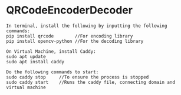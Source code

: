 # QRCodeEncoderDecoder

	In terminal, install the following by inputting the following commands:
	pip install qrcode        //For encoding library
	pip install opencv-python //For the decoding library

	On Virtual Machine, install Caddy:
	sudo apt update
	sudo apt install caddy
	
	Do the following commands to start:
	sudo caddy stop 	//To ensure the process is stopped
	sudo caddy start 	//Runs the caddy file, connecting domain and virtual machine

